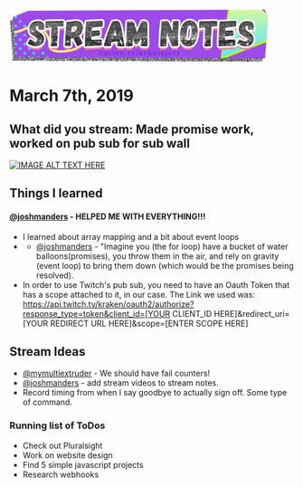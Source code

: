 [![atomikjaye Stream Notes](https://raw.githubusercontent.com/atomikjaye/Stream-Notes/master/assets/twitch-panelStream-Notes.png)](http://www.twitch.tv/atomikjaye)
# March 7th, 2019

## What did you stream: Made promise work, worked on pub sub for sub wall

[![IMAGE ALT TEXT HERE](https://img.youtube.com/vi/YfUGotEQ2yk/0.jpg)](https://www.youtube.com/watch?v=YfUGotEQ2yk)

## Things I learned

#### [@joshmanders](http://www.twitch.tv/joshmanders)  - HELPED ME WITH EVERYTHING!!! 
- I learned about array mapping and a bit about event loops
- - [@joshmanders](http://www.twitch.tv/joshmanders) - "Imagine you (the for loop) have a bucket of water balloons(promises), you throw them in the air, and rely on gravity (event loop) to bring them down (which would be the promises being resolved).
- In order to use Twitch's pub sub, you need to have an Oauth Token that has a scope attached to it, in our case. The Link we used was: https://api.twitch.tv/kraken/oauth2/authorize?response_type=token&client_id=[YOUR CLIENT_ID HERE]&redirect_uri=[YOUR REDIRECT URL HERE]&scope=[ENTER SCOPE HERE]


## Stream Ideas
- [@mymultiextruder](http://www.twitch.tv/mymultiextruder) - We should have fail counters!
- [@joshmanders](http://www.twitch.tv/joshmanders) - add stream videos to stream notes.
- Record timing from when I say goodbye to actually sign off. Some type of command.

### Running list of ToDos
- Check out Pluralsight
- Work on website design
- Find 5 simple javascript projects
- Research webhooks